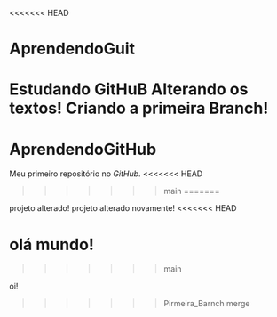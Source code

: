 <<<<<<< HEAD
# AprendendoGuit
Estudando GitHuB
Alterando os textos!
Criando a primeira Branch!
=======
# AprendendoGitHub
Meu primeiro repositório no *GitHub*.
<<<<<<< HEAD
>>>>>>> main
=======

projeto alterado!
projeto alterado novamente!
<<<<<<< HEAD


olá mundo!
=======
>>>>>>> main

oi!
>>>>>>> Pirmeira_Barnch
merge